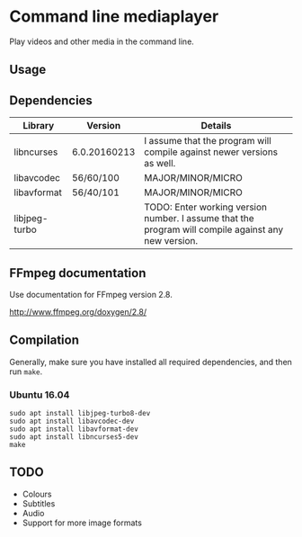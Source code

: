 # Command line mediaplayer

Play videos and other media in the command line.

## Usage



## Dependencies

| Library        | Version        | Details           |
| -------------- | -------------- | ----------------- |
| libncurses     | 6.0.20160213   | I assume that the program will compile against newer versions as well. |
| libavcodec     | 56/60/100      | MAJOR/MINOR/MICRO |
| libavformat    | 56/40/101      | MAJOR/MINOR/MICRO |
| libjpeg-turbo  |                | TODO: Enter working version number. I assume that the program will compile against any new version. |

## FFmpeg documentation

Use documentation for FFmpeg version 2.8.

http://www.ffmpeg.org/doxygen/2.8/

## Compilation

Generally, make sure you have installed all required dependencies, and then run `make`.

### Ubuntu 16.04

```
sudo apt install libjpeg-turbo8-dev
sudo apt install libavcodec-dev
sudo apt install libavformat-dev
sudo apt install libncurses5-dev
make
```

## TODO

- Colours
- Subtitles
- Audio
- Support for more image formats
